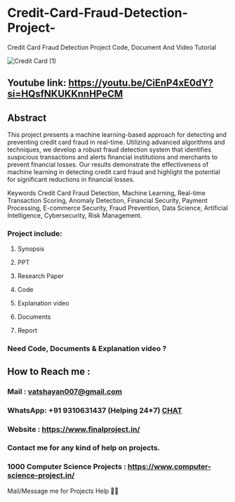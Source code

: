 # Credit-Card-Fraud-Detection-Project-
Credit Card Fraud Detection Project Code, Document And Video Tutorial

![Credit Card (1)](https://github.com/user-attachments/assets/0dfaac88-eda5-42d7-ab32-2cdcfa01d0aa)

## Youtube link: https://youtu.be/CiEnP4xE0dY?si=HQsfNKUKKnnHPeCM

## Abstract
This project presents a machine learning-based approach for detecting and preventing credit card fraud in real-time. Utilizing advanced algorithms and techniques, we develop a robust fraud detection system that identifies suspicious transactions and alerts financial institutions and merchants to prevent financial losses. Our results demonstrate the effectiveness of machine learning in detecting credit card fraud and highlight the potential for significant reductions in financial losses.

Keywords
Credit Card Fraud Detection, Machine Learning, Real-time Transaction Scoring, Anomaly Detection, Financial Security, Payment Processing, E-commerce Security, Fraud Prevention, Data Science, Artificial Intelligence, Cybersecurity, Risk Management.

### Project include: 

1. Synopsis

2. PPT

3. Research Paper


4. Code

5. Explanation video

6. Documents

7. Report


### Need Code, Documents & Explanation video ? 

## How to Reach me :

### Mail : vatshayan007@gmail.com 

### WhatsApp: +91 9310631437 (Helping 24*7) **[CHAT](https://wa.me/message/CHWN2AHCPMAZK1)** 

### Website : https://www.finalproject.in/

### Contact me for any kind of help on projects.
### 1000 Computer Science Projects : https://www.computer-science-project.in/


Mail/Message me for Projects Help 🙏🏻
